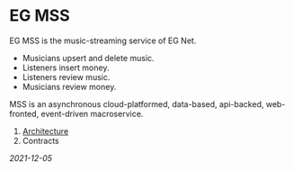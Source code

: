 


# EG MSS
EG MSS is the music-streaming service of EG Net.

* Musicians upsert and delete music.
* Listeners insert money.
* Listeners review music.
* Musicians review money.

MSS is an asynchronous cloud-platformed, data-based, api-backed, web-fronted, event-driven macroservice.

1. [Architecture](ARCHITECTURE.md)
2. Contracts

*2021-12-05*

